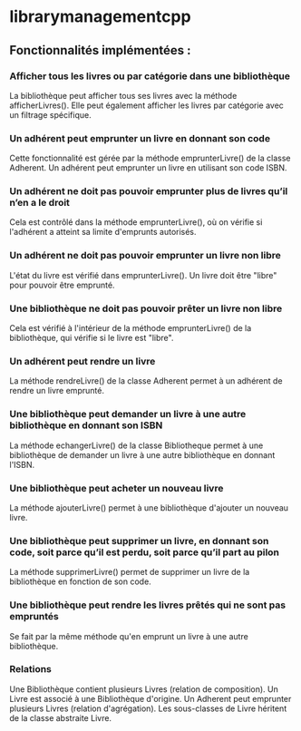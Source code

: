 # librarymanagementcpp

## Fonctionnalités implémentées :

### Afficher tous les livres ou par catégorie dans une bibliothèque

La bibliothèque peut afficher tous ses livres avec la méthode afficherLivres(). Elle peut également afficher les livres par catégorie avec un filtrage spécifique.

### Un adhérent peut emprunter un livre en donnant son code

Cette fonctionnalité est gérée par la méthode emprunterLivre() de la classe Adherent. Un adhérent peut emprunter un livre en utilisant son code ISBN.
### Un adhérent ne doit pas pouvoir emprunter plus de livres qu’il n’en a le droit

Cela est contrôlé dans la méthode emprunterLivre(), où on vérifie si l'adhérent a atteint sa limite d'emprunts autorisés.
### Un adhérent ne doit pas pouvoir emprunter un livre non libre

L'état du livre est vérifié dans emprunterLivre(). Un livre doit être "libre" pour pouvoir être emprunté.
### Une bibliothèque ne doit pas pouvoir prêter un livre non libre

Cela est vérifié à l'intérieur de la méthode emprunterLivre() de la bibliothèque, qui vérifie si le livre est "libre".
### Un adhérent peut rendre un livre

La méthode rendreLivre() de la classe Adherent permet à un adhérent de rendre un livre emprunté.
### Une bibliothèque peut demander un livre à une autre bibliothèque en donnant son ISBN

La méthode echangerLivre() de la classe Bibliotheque permet à une bibliothèque de demander un livre à une autre bibliothèque en donnant l'ISBN.
### Une bibliothèque peut acheter un nouveau livre

La méthode ajouterLivre() permet à une bibliothèque d'ajouter un nouveau livre.
### Une bibliothèque peut supprimer un livre, en donnant son code, soit parce qu’il est perdu, soit parce qu’il part au pilon

La méthode supprimerLivre() permet de supprimer un livre de la bibliothèque en fonction de son code.
### Une bibliothèque peut rendre les livres prêtés qui ne sont pas empruntés

Se fait par la même méthode qu'en emprunt un livre à une autre bibliothèque.

### Relations

Une Bibliothèque contient plusieurs Livres (relation de composition).
Un Livre est associé à une Bibliothèque d'origine.
Un Adherent peut emprunter plusieurs Livres (relation d'agrégation).
Les sous-classes de Livre héritent de la classe abstraite Livre.
